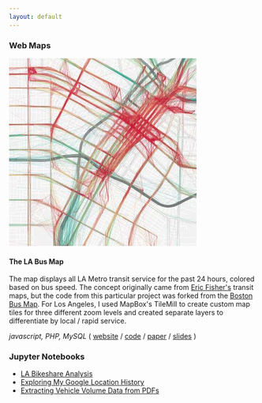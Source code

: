 ```yaml
---
layout: default
---
```


### Web Maps

<img class="projects-image" src="images/labusmap_croppedclip.jpg">

#### **The LA Bus Map**
The map displays all LA Metro transit service for the past 24 hours, colored based on bus speed. The concept originally came from [Eric Fisher's](https://www.flickr.com/photos/walkingsf/4521616274/) transit maps, but the code from this particular project was forked from the [Boston Bus Map](http://bostonography.com/bus/). For Los Angeles, I used MapBox's TileMill to create custom map tiles for three different zoom levels and created separate layers to differentiate by local / rapid service.

*javascript, PHP, MySQL* ( [website](http://www.labusmap.com) / [code](http://www.github.com/black-tea) / [paper](documents/TRB2015_LABusMap_Paper.pdf) / [slides](documents/TRB2015_LABusMap_Slides.pdf) ) 

### Jupyter Notebooks

* [LA Bikeshare Analysis](https://nbviewer.jupyter.org/github/black-tea/la_bikeshare/blob/master/LABikeshareAnalysis.ipynb)
* [Exploring My Google Location History](https://nbviewer.jupyter.org/github/black-tea/google_location_history/blob/master/MyTimeinLA.ipynb)
* [Extracting Vehicle Volume Data from PDFs](https://nbviewer.jupyter.org/github/black-tea/vehicle-vol-pdf-scrape/blob/master/vol-pdf-scrape.ipynb)

